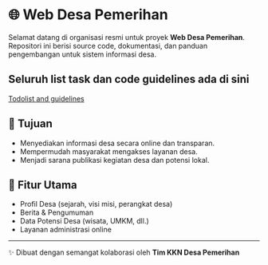 # 🌐 Web Desa Pemerihan

Selamat datang di organisasi resmi untuk proyek **Web Desa Pemerihan**.  
Repositori ini berisi source code, dokumentasi, dan panduan pengembangan untuk sistem informasi desa.

## Seluruh list task dan code guidelines ada di sini
[Todolist and guidelines](https://todolist.faiqerlangga.my.id/)

## 🎯 Tujuan
- Menyediakan informasi desa secara online dan transparan.  
- Mempermudah masyarakat mengakses layanan desa.  
- Menjadi sarana publikasi kegiatan desa dan potensi lokal.

## 📌 Fitur Utama
- Profil Desa (sejarah, visi misi, perangkat desa)  
- Berita & Pengumuman  
- Data Potensi Desa (wisata, UMKM, dll.)  
- Layanan administrasi online  

---

✨ Dibuat dengan semangat kolaborasi oleh **Tim KKN Desa Pemerihan**
